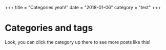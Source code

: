+++
title = "Categories yeah!"
date = "2018-01-06"
category = "test"
+++

# Categories and tags

Look, you can click the category up there to see more posts like this!